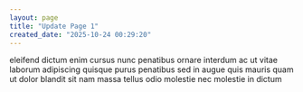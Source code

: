 ```yaml
---
layout: page
title: "Update Page 1"
created_date: "2025-10-24 00:29:20"
---
```


eleifend dictum enim cursus nunc penatibus ornare interdum ac ut vitae laborum adipiscing quisque purus penatibus sed in augue quis mauris quam ut dolor blandit sit nam massa tellus odio molestie nec molestie in dictum 
